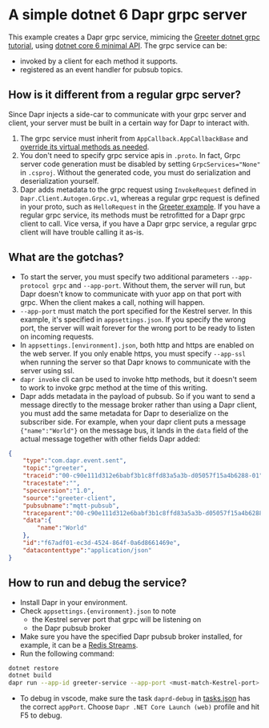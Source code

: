# A simple dotnet 6 Dapr grpc server

This example creates a Dapr grpc service, mimicing the [Greeter dotnet grpc tutorial](https://docs.microsoft.com/en-us/aspnet/core/tutorials/grpc/grpc-start?view=aspnetcore-6.0&tabs=visual-studio), using [dotnet core 6 minimal API](https://docs.microsoft.com/en-us/aspnet/core/fundamentals/minimal-apis?view=aspnetcore-6.0). The grpc service can be:
* invoked by a client for each method it supports. 
* registered as an event handler for pubsub topics.

## How is it different from a regular grpc server?
Since Dapr injects a side-car to communicate with your grpc server and client, your server must be built in a certain way for Dapr to interact with.

1. The grpc service must inherit from `AppCallback.AppCallbackBase` and [override its virtual methods as needed](https://github.com/dapr/dotnet-sdk/tree/0c9d6a45c8d3792a92d7141056c390bea098d02b/examples/AspNetCore/GrpcServiceSample).
2. You don't need to specify grpc service apis in `.proto`. In fact, Grpc server code generation must be disabled by setting `GrpcServices="None"` in `.csproj`. Without the generated code, you must do serialization and deserialization yourself.
3. Dapr adds metadata to the grpc request using `InvokeRequest` defined in `Dapr.Client.Autogen.Grpc.v1`, whereas a regular grpc request is defined in your proto, such as `HelloRequest` in the [Greeter example](https://docs.microsoft.com/en-us/aspnet/core/tutorials/grpc/grpc-start?view=aspnetcore-6.0&tabs=visual-studio). If you have a regular grpc service, its methods must be retrofitted for a Dapr grpc client to call. Vice versa, if you have a Dapr grpc service, a regular grpc client will have trouble calling it as-is.

## What are the gotchas?
* To start the server, you must specify two additional parameters `--app-protocol grpc` and `--app-port`. Without them, the server will run, but Dapr doesn't know to communicate with yuor app on that port with grpc. When the client makes a call, nothing will happen.
* `--app-port` must match the port specified for the Kestrel server. In this example, it's specified in `appsettings.json`. If you specify the wrong port, the server will wait forever for the wrong port to be ready to listen on incoming requests.
* In `appsettings.[environment].json`, both http and https are enabled on the web server. If you only enable https, you must specify `--app-ssl` when running the server so that Dapr knows to communicate with the server using ssl.
* `dapr invoke` cli can be used to invoke http methods, but it doesn't seem to work to invoke grpc method at the time of this writing. 
* Dapr adds metadata in the payload of pubsub. So if you want to send a message directly to the message broker rather than using a Dapr client, you must add the same metadata for Dapr to deserialize on the subscriber side. For example, when your dapr client puts a message `{"name":"World"}` on the message bus, it lands in the `data` field of the actual message together with other fields Dapr added:

```json
{
    "type":"com.dapr.event.sent",
    "topic":"greeter",
    "traceid":"00-c90e111d312e6babf3b1c8ffd83a5a3b-d05057f15a4b6288-01",
    "tracestate":"",
    "specversion":"1.0",
    "source":"greeter-client",
    "pubsubname":"mqtt-pubsub",
    "traceparent":"00-c90e111d312e6babf3b1c8ffd83a5a3b-d05057f15a4b6288-01",
    "data":{
        "name":"World"
    },
    "id":"f67adf01-ec3d-4524-864f-0a6d8661469e",
    "datacontenttype":"application/json"
}
``` 

## How to run and debug the service?
* Install Dapr in your environment.
* Check `appsettings.{environment}.json` to note
  * the Kestrel server port that grpc will be listening on
  * the Dapr pubsub broker
* Make sure you have the specified Dapr pubsub broker installed, for example, it can be a [Redis Streams](https://docs.dapr.io/reference/components-reference/supported-pubsub/setup-redis-pubsub/). 
* Run the following command:

```bash
dotnet restore
dotnet build
dapr run --app-id greeter-service --app-port <must-match-Kestrel-port> --app-protocol grpc -- dotnet run
```

* To debug in vscode, make sure the task `daprd-debug` in [tasks.json](.vscode/tasks.json) has the correct `appPort`. Choose `Dapr .NET Core Launch (web)` profile and hit F5 to debug.
